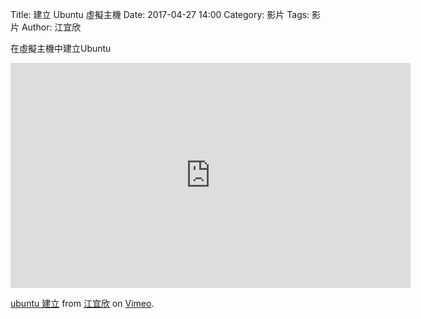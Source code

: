 Title: 建立 Ubuntu 虛擬主機
Date: 2017-04-27 14:00
Category: 影片
Tags: 影片
Author: 江宜欣 

在虛擬主機中建立Ubuntu

<iframe src="https://player.vimeo.com/video/215006114" width="640" height="360" frameborder="0" webkitallowfullscreen mozallowfullscreen allowfullscreen></iframe>
<p><a href="https://vimeo.com/215006114">ubuntu 建立</a> from <a href="https://vimeo.com/user58915616">江宜欣</a> on <a href="https://vimeo.com">Vimeo</a>.</p>
<section>